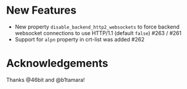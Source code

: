 # New Features
- New property `disable_backend_http2_websockets` to force backend websocket connections to use HTTP/1.1 (default `false`) #263 / #261
- Support for `alpn` property in crt-list was added #262


# Acknowledgements

Thanks @46bit and @b1tamara!